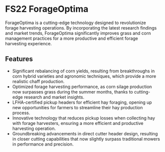 # FS22 ForageOptima

ForageOptima is a cutting-edge technology designed to revolutionize forage harvesting operations. By incorporating the
latest research findings and market trends, ForageOptima significantly improves grass and corn management practices for
a more productive and efficient forage harvesting experience.

## Features

- Significant rebalancing of corn yields, resulting from breakthroughs in corn hybrid varieties and agronomic
  techniques, which provide a more realistic chaff production.
- Optimized forage harvesting performance, as corn silage production now surpasses grass during the summer months,
  thanks to cutting-edge research and market insights.
- LFHA-certified pickup headers for efficient hay foraging, opening up new opportunities for farmers to streamline their
  hay production process.
- Innovative technology that reduces pickup losses when collecting hay with forage harvesters, ensuring a more efficient
  and productive harvesting operation.
- Groundbreaking advancements in direct cutter header design, resulting in closer cutting capabilities that now slightly
  surpass traditional mowers in performance and precision.

